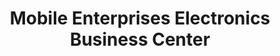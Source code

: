---
title: "Mobile Enterprises Electronics Business Center"
url: /zwedru/mobile-enterprises-electronics-business-center/
shop: electronics
---